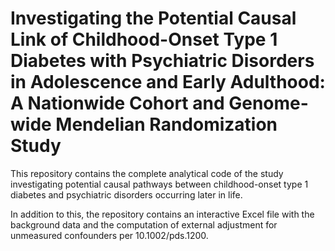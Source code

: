 # Investigating the Potential Causal Link of Childhood-Onset Type 1 Diabetes with Psychiatric Disorders in Adolescence and Early Adulthood: A Nationwide Cohort and Genome-wide Mendelian Randomization Study

This repository contains the complete analytical code of the study investigating potential causal pathways between childhood-onset type 1 diabetes and psychiatric disorders occurring later in life.

In addition to this, the repository contains an interactive Excel file with the background data and the computation of external adjustment for unmeasured confounders per 10.1002/pds.1200.
